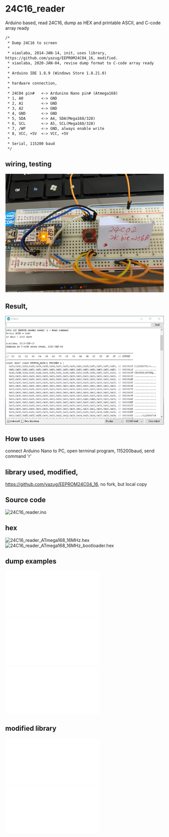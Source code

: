 # 24C16_reader
Arduino based, read 24C16, dump as HEX and printable ASCII, and C-code array ready  

```
/*
 * Dump 24C16 to screen
 * 
 * xiaolaba, 2014-JAN-14, init, uses library, https://github.com/yazug/EEPROM24C04_16, modified.
 * xiaolaba, 2020-JAN-04, revise dump format to C-code array ready 
 * 
 * Arduino IDE 1.8.9 (Windows Store 1.8.21.0)
 * 
 * hardware connection,
 * 
 * 24C04 pin#   <-> Ardunino Nano pin# (Atmega168)
 * 1, A0        <-> GND
 * 2, A1        <-> GND
 * 3, A2        <-> GND
 * 4, GND       <-> GND
 * 5, SDA       <-> A4, SDA(Mega168/328)
 * 6, SCL       <-> A5, SCL(Mega168/328)
 * 7, /WP       <-> GND, always enable write
 * 8, VCC, +5V  <-> VCC, +5V
 * 
 * Serial, 115200 baud
 */
```

## wiring, testing  
![xiaolaba_24C16_reader.JPG](xiaolaba_24C16_reader.JPG)  
  
  
## Result,  

![xiaolaba_24C16_reader_ATmega168_16MHz.JPG](xiaolaba_24C16_reader_ATmega168_16MHz.JPG)  

## How to uses  
connect Arduino Nano to PC, open terminal program, 115200baud, send command 'r'  

## library used, modified, 
https://github.com/yazug/EEPROM24C04_16, no fork, but local copy

## Source code  
![24C16_reader.ino](24C16_reader.ino)  


## hex  
![24C16_reader_ATmega168_16MHz.hex](24C16_reader_ATmega168_16MHz.hex)  
![24C16_reader_ATmega168_16MHz_bootloader.hex](24C16_reader_ATmega168_16MHz_bootloader.hex)

## dump examples  
![LG_42LE5500DA_IC8100_24C16.txt](LG_42LE5500DA_IC8100_24C16.txt)  
![LG_42LE5500DA_IC8401_24C02.txt](LG_42LE5500DA_IC8401_24C02.txt)  
![RAM_24C02.txt](RAM_24C02.txt)  


## modified library
![Eeprom24C04_16.cpp](Eeprom24C04_16.cpp)  
![Eeprom24C04_16.h](Eeprom24C04_16.h)

